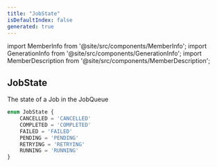 ```yaml
---
title: "JobState"
isDefaultIndex: false
generated: true
---
```

<!-- This file was generated from the Vendure source. Do not modify. Instead, re-run the "docs:build" script -->
import MemberInfo from '@site/src/components/MemberInfo';
import GenerationInfo from '@site/src/components/GenerationInfo';
import MemberDescription from '@site/src/components/MemberDescription';


## JobState

<GenerationInfo sourceFile="packages/common/src/generated-types.ts" sourceLine="2228" packageName="@vendure/common" />

The state of a Job in the JobQueue

```ts title="Signature"
enum JobState {
    CANCELLED = 'CANCELLED'
    COMPLETED = 'COMPLETED'
    FAILED = 'FAILED'
    PENDING = 'PENDING'
    RETRYING = 'RETRYING'
    RUNNING = 'RUNNING'
}
```
